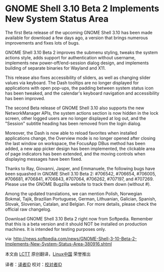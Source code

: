 GNOME Shell 3.10 Beta 2 Implements New System Status Area
=========================================================

The first Beta release of the upcoming GNOME Shell 3.10 has been made available for download a few days ago, a version that brings numerous improvements and fixes lots of bugs. 

GNOME Shell 3.10 Beta 2 improves the submenu styling, tweaks the system actions style, adds support for authentication without username, implements new power-off/end-session dialog design, and implements building of separate binaries for Wayland and X11.

This release also fixes accessibility of sliders, as well as changing slider values via keyboard. The Dash tooltips are no longer displayed for applications with open pop-ups, the padding between system status icon has been tweaked, and the calendar's keyboard navigation and accessibility has been improved.

The second Beta release of GNOME Shell 3.10 also supports the new NetworkManager APIs, the system actions section is now hidden in the lock screen, other logged users are no longer displayed at log out, and the "Session" subtitle heading has been removed from the login dialog.

Moreover, the Dash is now able to reload favorites when installed applications change, the Overview mode is no longer opened after closing the last window on workspace, the FocusApp DBus method has been added, a new app picker design has been implemented, the clickable area of page indicators has been extended, and the moving controls when displaying messages have been fixed.

Thanks to Ray, Giovanni, Jasper, and Emmanuele, the following bugs have been squashed in GNOME Shell 3.10 Beta 2: #706542, #706654, #706005, #706681, #706841, #706843, #707064, #706262, #707197, and #707269. Please use the GNOME Bugzilla website to track them down (without #).

Among the updated translations, we can mention Polish, Norwegian Bokmal, Tajik, Brazilian Portuguese, German, Lithuanian, Galician, Spanish, Slovak, Slovenian, Catalan, and Belgian. For more details, please check the official raw changelog.

Download GNOME Shell 3.10 Beta 2 right now from Softpedia. Remember that this is a beta version and it should NOT be installed on production machines. It is intended for testing purposes only.

via: http://news.softpedia.com/news/GNOME-Shell-3-10-Beta-2-Implements-New-System-Status-Area-380916.shtml

本文由 [LCTT][] 原创翻译，[Linux中国][] 荣誉推出

译者：[译者ID][] 校对：[校对者ID][]


[LCTT]:https://github.com/LCTT/TranslateProject
[Linux中国]:http://linux.cn/portal.php
[译者ID]:http://linux.cn/space/译者ID
[校对者ID]:http://linux.cn/space/校对者ID

